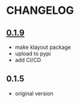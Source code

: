 # CHANGELOG

## [0.1.9](https://github.com/dimapu/klayout_pyxs/pull/13)

- make klayout package
- upload to pypi
- add CI/CD


## 0.1.5

- original version

